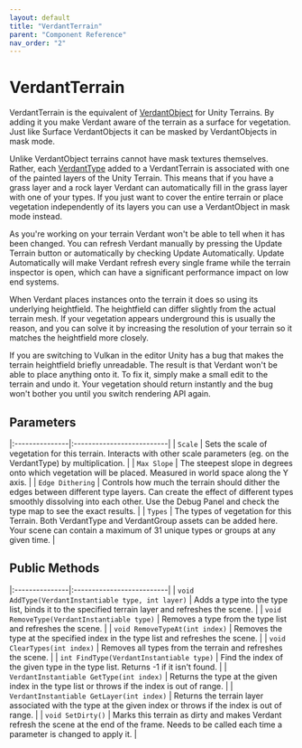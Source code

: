 ```yaml
---
layout: default
title: "VerdantTerrain"
parent: "Component Reference"
nav_order: "2"
---
```


# VerdantTerrain

VerdantTerrain is the equivalent of [VerdantObject](VerdantObject.html) for Unity Terrains. By adding it you make Verdant aware of the terrain as a surface for vegetation. Just like Surface VerdantObjects it can be masked by VerdantObjects in mask mode.

Unlike VerdantObject terrains cannot have mask textures themselves. Rather, each [VerdantType](DataTypes/VerdantType) added to a VerdantTerrain is associated with one of the painted layers of the Unity Terrain. This means that if you have a grass layer and a rock layer Verdant can automatically fill in the grass layer with one of your types. If you just want to cover the entire terrain or place vegetation independently of its layers you can use a VerdantObject in mask mode instead.

As you're working on your terrain Verdant won't be able to tell when it has been changed. You can refresh Verdant manually by pressing the Update Terrain button or automatically by checking Update Automatically. Update Automatically will make Verdant refresh every single frame while the terrain inspector is open, which can have a significant performance impact on low end systems.

When Verdant places instances onto the terrain it does so using its underlying heightfield. The heightfield can differ slightly from the actual terrain mesh. If your vegetation appears underground this is usually the reason, and you can solve it by increasing the resolution of your terrain so it matches the heightfield more closely.

If you are switching to Vulkan in the editor Unity has a bug that makes the terrain heightfield briefly unreadable. The result is that Verdant won't be able to place anything onto it. To fix it, simply make a small edit to the terrain and undo it. Your vegetation should return instantly and the bug won't bother you until you switch rendering API again.

## Parameters

|:---------------|:--------------------------|
| `Scale` | Sets the scale of vegetation for this terrain. Interacts with other scale parameters (eg. on the VerdantType) by multiplication. |
| `Max Slope` | The steepest slope in degrees onto which vegetation will be placed. Measured in world space along the Y axis. |
| `Edge Dithering` | Controls how much the terrain should dither the edges between different type layers. Can create the effect of different types smoothly dissolving into each other. Use the Debug Panel and check the type map to see the exact results. |
| `Types` | The types of vegetation for this Terrain. Both VerdantType and VerdantGroup assets can be added here. Your scene can contain a maximum of 31 unique types or groups at any given time. |

## Public Methods

|:---------------|:--------------------------|
| `void AddType(VerdantInstantiable type, int layer)` | Adds a type into the type list, binds it to the specified terrain layer and refreshes the scene. |
| `void RemoveType(VerdantInstantiable type)` | Removes a type from the type list and refreshes the scene. |
| `void RemoveTypeAt(int index)` | Removes the type at the specified index in the type list and refreshes the scene. |
| `void ClearTypes(int index)` | Removes all types from the terrain and refreshes the scene. |
| `int FindType(VerdantInstantiable type)` | Find the index of the given type in the type list. Returns -1 if it isn't found. |
| `VerdantInstantiable GetType(int index)` | Returns the type at the given index in the type list or throws if the index is out of range. |
| `VerdantInstantiable GetLayer(int index)` | Returns the terrain layer associated with the type at the given index or throws if the index is out of range. |
| `void SetDirty()` | Marks this terrain as dirty and makes Verdant refresh the scene at the end of the frame. Needs to be called each time a parameter is changed to apply it. |


